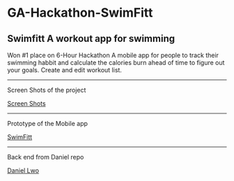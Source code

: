 # GA-Hackathon-SwimFitt

Swimfitt
A workout app for swimming
----------
Won #1 place on 6-Hour Hackathon
A mobile app for people to track their swimming habbit and calculate the calories burn ahead of time to figure out your goals. 
Create and edit workout list.

--------

Screen Shots of the project
<html>
<body>
<a href="https://slate.adobe.com/cp/W9bx4/">Screen Shots</a>
</body>
</html>

--------
Prototype of the Mobile app
<html>
<body>
<a href="https://xd.adobe.com/view/c8aba4b7-07c6-473b-4891-9a7485871d19/">SwimFitt</a>
</body>
</html>


------
Back end from Daniel repo
<html>
<body>
<a href="https://github.com/danielxji6/swimfitt.git">Daniel Lwo</a>
</body>
</html>


